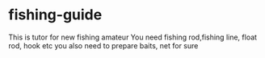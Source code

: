 # fishing-guide
This is tutor for new fishing amateur
You need fishing rod,fishing line, float rod, hook etc
you also need to prepare baits, net for sure
